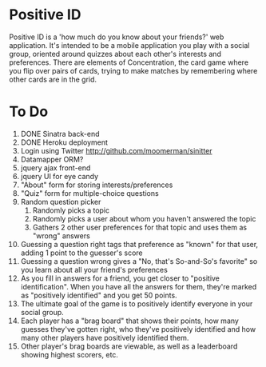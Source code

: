 # Positive ID

Positive ID is a 'how much do you know about your friends?' web application. It's intended to be a mobile application you play with a social group, oriented around quizzes about each other's interests and preferences. There are elements of Concentration, the card game where you flip over pairs of cards, trying to make matches by remembering where other cards are in the grid.

# To Do
1.	DONE Sinatra back-end
1.	DONE Heroku deployment
1.	Login using Twitter http://github.com/moomerman/sinitter
1.	Datamapper ORM?
1.	jquery ajax front-end
1.	jquery UI for eye candy
1.	"About" form for storing interests/preferences
1.	"Quiz" form for multiple-choice questions
1.	Random question picker
	1. Randomly picks a topic
	1. Randomly picks a user about whom you haven't answered the topic
	1. Gathers 2 other user preferences for that topic and uses them as "wrong" answers
1. Guessing a question right tags that preference as "known" for that user, adding 1 point to the guesser's score
1. Guessing a question wrong gives a "No, that's So-and-So's favorite" so you learn about all your friend's preferences
1. As you fill in answers for a friend, you get closer to "positive identification". When you have all the answers for them, they're marked as "positively identified" and you get 50 points.
1. The ultimate goal of the game is to positively identify everyone in your social group.
1. Each player has a "brag board" that shows their points, how many guesses they've gotten right, who they've positively identified and how many other players have positively identified them.
1. Other player's brag boards are viewable, as well as a leaderboard showing highest scorers, etc.
